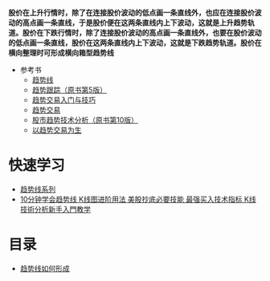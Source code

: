 **股价在上升行情时，除了在连接股价波动的低点画一条直线外，也应在连接股价波动的高点画一条直线，于是股价便在这两条直线内上下波动，这就是上升趋势轨道。股价在下跌行情时，除了连接股价波动的高点画一条直线外，也要在股价波动的低点画一条直线，股价在这两条直线内上下波动，这就是下跌趋势轨道。股价在横向整理时可形成横向箱型趋势线**
 
 * 参考书
   * [趋势线](http://www.net767.com/Special/qushi/) 
   * [趋势跟踪（原书第5版）](https://weread.qq.com/web/reader/90f32a307230274990fe7f3kc81322c012c81e728d9d180)
   * [趋势交易入门与技巧](https://weread.qq.com/web/reader/51532ee05def4b515dca503)
   * [趋势交易](https://weread.qq.com/web/reader/57032b305d2322570ed5b8c)
   * [股市趋势技术分析（原书第10版）](https://weread.qq.com/web/reader/09f325105e009a09f7bb132)
   * [以趋势交易为生](https://weread.qq.com/web/reader/6d1320b0720528226d155e6)

# 快速学习
* [趋势线系列](http://www.net767.com/Special/qushi/)
* [10分钟学会趋势线 K线图进阶用法 美股抄底必要技能 最强买入技术指标 K线技術分析新手入門教学](https://www.youtube.com/watch?v=smpV2dS0ek4)


# 目录
  * [趋势线如何形成](https://weread.qq.com/web/reader/39e32730813ab77b3g013a02)
